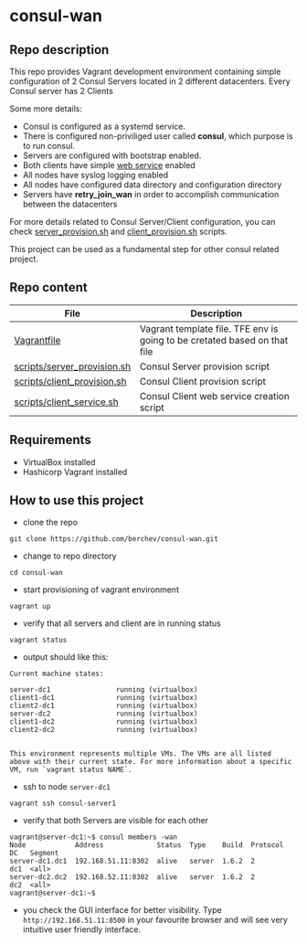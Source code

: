 # consul-wan

## Repo description
This repo provides Vagrant development environment containing simple configuration of 2 Consul Servers located in 2 different datacenters. Every Consul server has 2 Clients 

Some more details:
- Consul is configured as a systemd service.
- There is configured non-priviliged user called **consul**, which purpose is to run consul.
- Servers are configured with bootstrap enabled.
- Both clients have simple [web service](https://github.com/berchev/consul-wan/blob/master/scripts/client_service.sh) enabled 
- All nodes have syslog logging enabled
- All nodes have configured data directory and configuration directory
- Servers have **retry_join_wan** in order to accomplish communication between the datacenters

For more details related to Consul Server/Client configuration, you can check [server_provision.sh](https://github.com/berchev/consul-wan/blob/master/scripts/server_provision.sh) and [client_provision.sh](https://github.com/berchev/consul-wan/blob/master/scripts/client_provision.sh) scripts.

This project can be used as a fundamental step for other consul related project.

## Repo content
| File                   | Description                      |
|         ---            |                ---               |
| [Vagrantfile](Vagrantfile) | Vagrant template file. TFE env is going to be cretated based on that file|
| [scripts/server_provision.sh](scripts/server_provision.sh) | Consul Server provision script|
| [scripts/client_provision.sh](scripts/client_provision.sh) | Consul Client provision script|
| [scripts/client_service.sh](scripts/client_service.sh) | Consul Client web service creation script|


## Requirements
- VirtualBox installed
- Hashicorp Vagrant installed

## How to use this project
- clone the repo 
```
git clone https://github.com/berchev/consul-wan.git
```
- change to repo directory
```
cd consul-wan
```
- start provisioning of vagrant environment
```
vagrant up
```
- verify that all servers and client are in running status
```
vagrant status
```
- output should like this:
```
Current machine states:

server-dc1                running (virtualbox)
client1-dc1               running (virtualbox)
client2-dc1               running (virtualbox)
server-dc2                running (virtualbox)
client1-dc2               running (virtualbox)
client2-dc2               running (virtualbox)


This environment represents multiple VMs. The VMs are all listed
above with their current state. For more information about a specific
VM, run `vagrant status NAME`.
```
- ssh to node `server-dc1`
```
vagrant ssh consul-server1
```
- verify that both Servers are visible for each other
```
vagrant@server-dc1:~$ consul members -wan
Node            Address             Status  Type    Build  Protocol  DC   Segment
server-dc1.dc1  192.168.51.11:8302  alive   server  1.6.2  2         dc1  <all>
server-dc2.dc2  192.168.52.11:8302  alive   server  1.6.2  2         dc2  <all>
vagrant@server-dc1:~$ 
```
- you check the GUI interface for better visibility. Type `http://192.168.51.11:8500` in your favourite browser and will see very intuitive user friendly interface.

